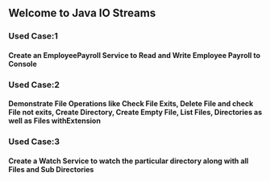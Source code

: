 ## Welcome to Java IO Streams
### Used Case:1
#### Create an EmployeePayroll Service to Read and Write Employee Payroll to Console
### Used Case:2
#### Demonstrate File Operations like Check File Exits, Delete File and check File not exits, Create Directory, Create Empty File, List Files, Directories as well as Files withExtension
### Used Case:3
#### Create a Watch Service to watch the particular directory along with all Files and Sub Directories
